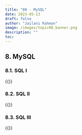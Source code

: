 ```yaml
---
title: "08 - MySQL"
date: 2023-05-13
draft: false
author: "Jailani Rahman"
image: /images/topic08_banner.png
description: ""
toc:
---
```


## 8. MySQL

### 8.1. SQL I
<div>{{<embed-pdf url="../resources/08a - Structured Query Language I.pdf">}}</div>

### 8.2. SQL II
<div>{{<embed-pdf url="../resources/08b - Structured Query Language II.pdf">}}</div>

### 8.3. SQL III
<div>{{<embed-pdf url="../resources/08c - Structured Query Language III.pdf">}}</div>
